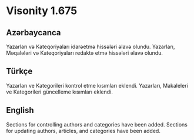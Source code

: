 # Visonity 1.675


## Azərbaycanca
Yazarları və Kateqoriyaları idarəetmə hissələri əlavə olundu. Yazarları, Məqalələri və Kateqoriyaları redaktə etmə hissələri əlavə olundu.

## Türkçe
Yazarları ve Kategorileri kontrol etme kısımları eklendi. Yazarları, Makaleleri ve Kategorileri güncelleme kısımları eklendi.

## English
Sections for controlling authors and categories have been added. Sections for updating authors, articles, and categories have been added.